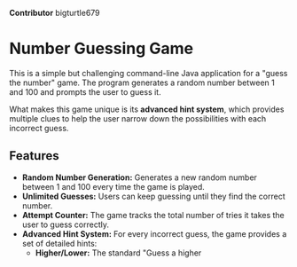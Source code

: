 **Contributor** bigturtle679
# Number Guessing Game

This is a simple but challenging command-line Java application for a "guess the number" game. The program generates a random number between 1 and 100 and prompts the user to guess it.

What makes this game unique is its **advanced hint system**, which provides multiple clues to help the user narrow down the possibilities with each incorrect guess.

## Features

* **Random Number Generation:** Generates a new random number between 1 and 100 every time the game is played.
* **Unlimited Guesses:** Users can keep guessing until they find the correct number.
* **Attempt Counter:** The game tracks the total number of tries it takes the user to guess correctly.
* **Advanced Hint System:** For every incorrect guess, the game provides a set of detailed hints:
    * **Higher/Lower:** The standard "Guess a higher